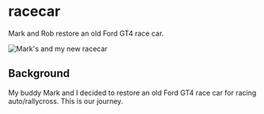 racecar
=======

Mark and Rob restore an old Ford GT4 race car.

![Mark's and my new racecar](https://lh6.googleusercontent.com/-xAenEAC2G3M/T_FBkL3jVTI/AAAAAAAADv8/UtnV9G8Xmto/s1394/288217_10151854992950456_880997145_o.jpg)

Background
----------
My buddy Mark and I decided to restore an old Ford GT4 race car for racing auto/rallycross. This is our journey.